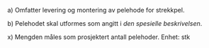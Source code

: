 a) Omfatter levering og montering av pelehode for strekkpel.

b) Pelehodet skal utformes som angitt i *den spesielle beskrivelsen*.

x) Mengden måles som prosjektert antall pelehoder. Enhet: stk

